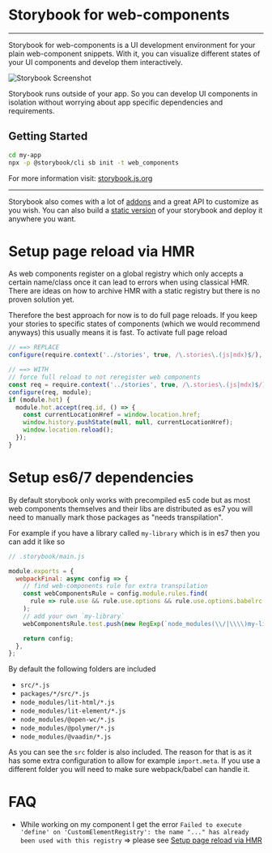 # Storybook for web-components

---

Storybook for web-components is a UI development environment for your plain web-component snippets.
With it, you can visualize different states of your UI components and develop them interactively.

![Storybook Screenshot](https://github.com/storybookjs/storybook/blob/master/media/storybook-intro.gif)

Storybook runs outside of your app.
So you can develop UI components in isolation without worrying about app specific dependencies and requirements.

## Getting Started

```sh
cd my-app
npx -p @storybook/cli sb init -t web_components
```

For more information visit: [storybook.js.org](https://storybook.js.org)

---

Storybook also comes with a lot of [addons](https://storybook.js.org/docs/web-components/configure/storybook-addons) and a great API to customize as you wish.
You can also build a [static version](https://storybook.js.org/docs/web-components/workflows/publish-storybook) of your storybook and deploy it anywhere you want.

# Setup page reload via HMR

As web components register on a global registry which only accepts a certain name/class once it can lead to errors when using classical HMR.
There are ideas on how to archive HMR with a static registry but there is no proven solution yet.

Therefore the best approach for now is to do full page reloads.
If you keep your stories to specific states of components (which we would recommend anyways) this usually means it is fast.
To activate full page reload

```js
// ==> REPLACE
configure(require.context('../stories', true, /\.stories\.(js|mdx)$/), module);

// ==> WITH
// force full reload to not reregister web components
const req = require.context('../stories', true, /\.stories\.(js|mdx)$/);
configure(req, module);
if (module.hot) {
  module.hot.accept(req.id, () => {
    const currentLocationHref = window.location.href;
    window.history.pushState(null, null, currentLocationHref);
    window.location.reload();
  });
}
```

# Setup es6/7 dependencies

By default storybook only works with precompiled es5 code but as most web components themselves and their libs are distributed as es7 you will need to manually mark those packages as "needs transpilation".

For example if you have a library called `my-library` which is in es7 then you can add it like so

```js
// .storybook/main.js

module.exports = { 
  webpackFinal: async config => {
    // find web-components rule for extra transpilation
    const webComponentsRule = config.module.rules.find(
      rule => rule.use && rule.use.options && rule.use.options.babelrc === false
    );
    // add your own `my-library`
    webComponentsRule.test.push(new RegExp(`node_modules(\\/|\\\\)my-library(.*)\\.js$`));

    return config;
  },
};
```

By default the following folders are included

- `src/*.js`
- `packages/*/src/*.js`
- `node_modules/lit-html/*.js`
- `node_modules/lit-element/*.js`
- `node_modules/@open-wc/*.js`
- `node_modules/@polymer/*.js`
- `node_modules/@vaadin/*.js`

As you can see the `src` folder is also included.
The reason for that is as it has some extra configuration to allow for example `import.meta`.
If you use a different folder you will need to make sure webpack/babel can handle it.

# FAQ

- While working on my component I get the error `Failed to execute 'define' on 'CustomElementRegistry': the name "..." has already been used with this registry`
  => please see <a href="#user-content-setup-page-reload-via-hmr">Setup page reload via HMR</a>
